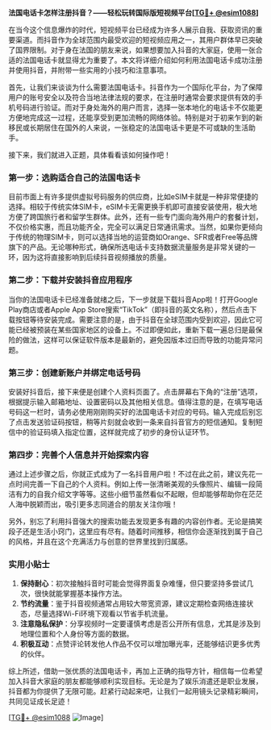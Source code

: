 **法国电话卡怎样注册抖音？——轻松玩转国际版短视频平台[[TG💪+ @esim1088](https://t.me/s/esim1088)]**

在当今这个信息爆炸的时代，短视频平台已经成为许多人展示自我、获取资讯的重要渠道。而抖音作为全球范围内最受欢迎的短视频应用之一，其用户群体早已突破了国界限制。对于身在法国的朋友来说，如果想要加入抖音的大家庭，使用一张合适的法国电话卡就显得尤为重要了。本文将详细介绍如何利用法国电话卡成功注册并使用抖音，并附带一些实用的小技巧和注意事项。

首先，让我们来谈谈为什么需要法国电话卡。抖音作为一个国际化平台，为了保障用户的账号安全以及符合当地法律法规的要求，在注册时通常会要求提供有效的手机号码进行验证。而对于身处海外的用户而言，选择一张本地化的电话卡不仅能更方便地完成这一过程，还能享受到更加流畅的网络体验。特别是对于初来乍到的新移民或长期居住在国外的人来说，一张稳定的法国电话卡更是不可或缺的生活助手。

接下来，我们就进入正题，具体看看该如何操作吧！

### 第一步：选购适合自己的法国电话卡

目前市面上有许多提供虚拟号码服务的供应商，比如eSIM卡就是一种非常便捷的选择。相较于传统实体SIM卡，eSIM卡无需更换手机即可直接安装使用，极大地方便了跨国旅行者和留学生群体。此外，还有一些专门面向海外用户的套餐计划，不仅价格实惠，而且功能齐全，完全可以满足日常通讯需求。当然，如果你更倾向于传统的物理SIM卡，则可以选择当地的运营商如Orange、SFR或者Free等品牌旗下的产品。无论哪种形式，确保所选电话卡支持数据流量服务是非常关键的一环，因为这将直接影响到后续抖音视频播放的质量。

### 第二步：下载并安装抖音应用程序

当你的法国电话卡已经准备就绪之后，下一步就是下载抖音App啦！打开Google Play商店或者Apple App Store搜索“TikTok”（即抖音的英文名称），然后点击下载按钮等待安装完成。需要注意的是，由于抖音在全球范围内受到欢迎，因此它可能已经被预装在某些国家地区的设备上。不过即便如此，重新下载一遍总归是最保险的做法，这样可以保证软件版本是最新的，避免因版本过旧而导致的功能异常问题。

### 第三步：创建新账户并绑定电话号码

安装好抖音后，接下来便是创建个人资料页面了。点击屏幕右下角的“注册”选项，根据提示输入邮箱地址、设置密码以及其他相关信息。值得注意的是，在填写电话号码这一栏时，请务必使用刚刚购买好的法国电话卡对应的号码。输入完成后别忘了点击发送验证码按钮，稍等片刻就会收到一条来自抖音官方的短信通知。复制短信中的验证码填入指定位置，这样就完成了初步的身份认证环节。

### 第四步：完善个人信息并开始探索内容

通过上述步骤之后，你就正式成为了一名抖音用户啦！不过在此之前，建议先花一点时间完善一下自己的个人资料。例如上传一张清晰美观的头像照片、编辑一段简洁有力的自我介绍文字等等。这些小细节虽然看似不起眼，但却能够帮助你在茫茫人海中脱颖而出，吸引更多志同道合的朋友关注你哦！

另外，别忘了利用抖音强大的搜索功能去发现更多有趣的内容创作者。无论是搞笑段子还是生活小窍门，这里应有尽有。随着时间推移，相信你会逐渐找到属于自己的风格，并且在这个充满活力与创意的世界里找到归属感。

### 实用小贴士

1. **保持耐心**：初次接触抖音时可能会觉得界面复杂难懂，但只要坚持多尝试几次，很快就能掌握基本操作方法。
2. **节约流量**：鉴于抖音视频通常占用较大带宽资源，建议定期检查网络连接状态，尽量选择Wi-Fi环境下观看以节省手机流量。
3. **注意隐私保护**：分享视频时一定要谨慎考虑是否公开所有信息，尤其是涉及到地理位置和个人身份等方面的数据。
4. **积极互动**：点赞评论转发他人作品不仅可以增加曝光率，还能够结识更多优秀的伙伴。

综上所述，借助一张优质的法国电话卡，再加上正确的指导方针，相信每一位希望加入抖音大家庭的朋友都能够顺利实现目标。无论是为了娱乐消遣还是职业发展，抖音都为你提供了无限可能。赶紧行动起来吧，让我们一起用镜头记录精彩瞬间，共同见证成长足迹！

[[TG💪+ @esim1088](https://t.me/s/esim1088) ![Image](https://i.postimg.cc/4NQfJmqS/Snipaste-2025-05-13-00-14-12.png)]